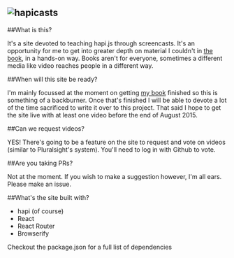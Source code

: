 ![hapicasts](https://hapicasts.s3.amazonaws.com/logo.png)
----
##What is this?

It's a site devoted to teaching hapi.js through screencasts. It's an opportunity for me to get into greater depth on material I couldn't in [the book](http://manning.com/harrison), in a hands-on way. Books aren't for everyone, sometimes a different media like video reaches people in a different way.

##When will this site be ready?

I'm mainly focussed at the moment on getting [my book](http://manning.com/harrison) finished so this is something of a backburner. Once that's finished I will be able to devote a lot of the time sacrificed to write it over to this project. That said I hope to get the site live with at least one video before the end of August 2015.

##Can we request videos?

YES! There's going to be a feature on the site to request and vote on videos (similar to Pluralsight's system). You'll need to log in with Github to vote.

##Are you taking PRs?

Not at the moment. If you wish to make a suggestion however, I'm all ears. Please make an issue.

##What's the site built with?

- hapi (of course)
- React
- React Router
- Browserify

Checkout the package.json for a full list of dependencies

